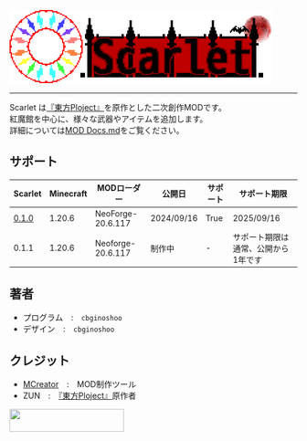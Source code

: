 [Touhou_Wiki]: https://ja.wikipedia.org/wiki/東方Project
![Scarlet Logo](/IMG/Scarlet%20Logo.png)  
___  
Scarlet は[『東方Ploject』][Touhou_Wiki]を原作とした二次創作MODです。  
紅魔館を中心に、様々な武器やアイテムを追加します。  
詳細については[MOD Docs.md](MOD%20Docs.md)をご覧ください。  
## サポート  
| Scarlet | Minecraft | MODローダー | 公開日 | サポート | サポート期限 |  
----|----|----|----|----|----  
| [0.1.0](/NeoForge-20.6.117/scarlet-0.1.0-neoforge-1.20.6.jar) | 1.20.6 | NeoForge-20.6.117 | 2024/09/16 | True | 2025/09/16 |  
| 0.1.1 | 1.20.6 | Neoforge-20.6.117 | 制作中 | - | サポート期限は通常、公開から1年です |  
## 著者  
- プログラム　:　`cbginoshoo`  
- デザイン　:　`cbginoshoo`  
## クレジット  
- [MCreator](https://mcreator.net/about)　:　MOD制作ツール  
- ZUN　:　[『東方Ploject』][Touhou_Wiki]原作者  
<a href="http://www16.big.or.jp/~zun/">
  <img src="http://www16.big.or.jp/~zun/image/banner.gif" width=200 height=40>
</a>
